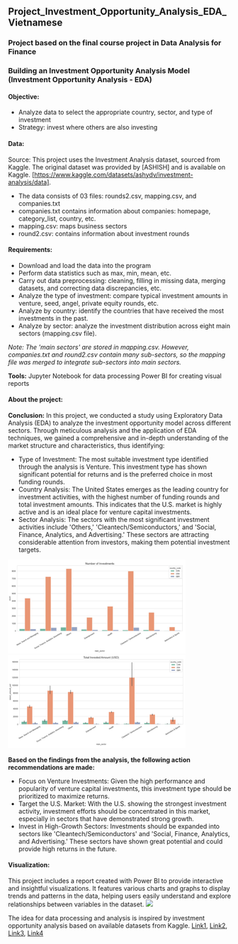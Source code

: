 ## Project_Investment_Opportunity_Analysis_EDA_Vietnamese

### Project based on the final course project in Data Analysis for Finance

### Building an Investment Opportunity Analysis Model (Investment Opportunity Analysis - EDA)

#### Objective:
- Analyze data to select the appropriate country, sector, and type of investment
- Strategy: invest where others are also investing

#### Data:
Source: This project uses the Investment Analysis dataset, sourced from Kaggle. The original dataset was provided by [ASHISH] and is available on Kaggle. [https://www.kaggle.com/datasets/ashydv/investment-analysis/data].

- The data consists of 03 files: rounds2.csv, mapping.csv, and companies.txt
- companies.txt contains information about companies: homepage, category_list, country, etc.
- mapping.csv: maps business sectors
- round2.csv: contains information about investment rounds

#### Requirements:
- Download and load the data into the program
- Perform data statistics such as max, min, mean, etc.
- Carry out data preprocessing: cleaning, filling in missing data, merging datasets, and correcting data discrepancies, etc.
- Analyze the type of investment: compare typical investment amounts in venture, seed, angel, private equity rounds, etc.
- Analyze by country: identify the countries that have received the most investments in the past.
- Analyze by sector: analyze the investment distribution across eight main sectors (mapping.csv file).

*Note: The 'main sectors' are stored in mapping.csv. However, companies.txt and round2.csv contain many sub-sectors, so the mapping file was merged to integrate sub-sectors into main sectors.*

**Tools:**
Jupyter Notebook for data processing
Power BI for creating visual reports

#### About the project:

**Conclusion:**
In this project, we conducted a study using Exploratory Data Analysis (EDA) to analyze the investment opportunity model across different sectors. Through meticulous analysis and the application of EDA techniques, we gained a comprehensive and in-depth understanding of the market structure and characteristics, thus identifying:
+ Type of Investment: The most suitable investment type identified through the analysis is Venture. This investment type has shown significant potential for returns and is the preferred choice in most funding rounds.
+ Country Analysis: The United States emerges as the leading country for investment activities, with the highest number of funding rounds and total investment amounts. This indicates that the U.S. market is highly active and is an ideal place for venture capital investments.
+ Sector Analysis: The sectors with the most significant investment activities include 'Others,' 'Cleantech/Semiconductors,' and 'Social, Finance, Analytics, and Advertising.' These sectors are attracting considerable attention from investors, making them potential investment targets.
<p align="left">
  <img src="https://github.com/ViaThanh/4-Data-Preprocessing-and-Investment-Opportunity-Analysis/blob/main/Number%20of%20Investment.png" width="400">
  <img src="https://github.com/ViaThanh/4-Data-Preprocessing-and-Investment-Opportunity-Analysis/blob/main/Total%20Invested%20Amount.png" width="400">
</p>

**Based on the findings from the analysis, the following action recommendations are made:**
+ Focus on Venture Investments: Given the high performance and popularity of venture capital investments, this investment type should be prioritized to maximize returns.
+ Target the U.S. Market: With the U.S. showing the strongest investment activity, investment efforts should be concentrated in this market, especially in sectors that have demonstrated strong growth.
+ Invest in High-Growth Sectors: Investments should be expanded into sectors like 'Cleantech/Semiconductors' and 'Social, Finance, Analytics, and Advertising.' These sectors have shown great potential and could provide high returns in the future.

#### Visualization:
This project includes a report created with Power BI to provide interactive and insightful visualizations. It features various charts and graphs to display trends and patterns in the data, helping users easily understand and explore relationships between variables in the dataset.
<img src="https://github.com/ViaThanh/Project_Investment_Opportunity_Analysis_Vietnamese/blob/52ab957a1a861f6af67a521d6b4368a0918094bd/IOA_EDA.png" width="400">


The idea for data processing and analysis is inspired by investment opportunity analysis based on available datasets from Kaggle. [Link1](https://www.kaggle.com/code/absheer/investment-data-cleaning-and-understanding), [Link2](https://www.kaggle.com/code/anuranchowdhury/spark-fund-investment-analysis-eda), [Link3](https://www.kaggle.com/code/kerneler/starter-investment-analysis-69cfb24d-6), [Link4](https://www.kaggle.com/code/ashydv/investment-opportunity-analysis-eda)


